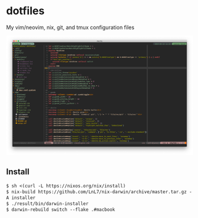 # dotfiles
My vim/neovim, nix, git, and tmux configuration files

![screenshot](./screenshot.png)

## Install
```
$ sh <(curl -L https://nixos.org/nix/install)
$ nix-build https://github.com/LnL7/nix-darwin/archive/master.tar.gz -A installer
$ ./result/bin/darwin-installer
$ darwin-rebuild switch --flake .#macbook
```
